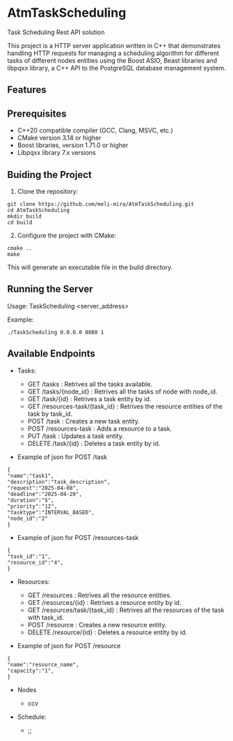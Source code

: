 # AtmTaskScheduling
Task Scheduling Rest API solution

This project is a HTTP server application written in C++ that demonstrates handling HTTP requests for managing a scheduling algorithm for different tasks of different nodes entities using the Boost ASIO, Beast libraries and libpqxx library, a C++ API to the PostgreSQL database management system.

## Features

## Prerequisites
* C++20 compatible compiler (GCC, Clang, MSVC, etc.)
* CMake version 3.14 or higher
* Boost libraries, version 1.71.0 or higher
* Libpqxx library 7.x versions

## Buiding the Project
1. Clone the repository:
```
git clone https://github.com/meli-mira/AtmTaskScheduling.git
cd AtmTaskScheduling
mkdir build
cd build
```

2. Configure the project with CMake:
```
cmake ..
make
```
This will generate an executable file in the build directory.
## Running the Server

Usage: TaskScheduling <server_address>  <port>  <threads>

Example:
```
./TaskScheduling 0.0.0.0 8080 1
```
## Available Endpoints

* Tasks:
    * GET /tasks : Retrives all the tasks available.
    * GET /tasks/{node_id} : Retrives all the tasks of node with node_id.
    * GET /task/{id} : Retrives a task entity by id.
    * GET /resources-task/{task_id} : Retrives the resource entities of the task by task_id.
    * POST /task : Creates a new task entity.
    * POST /resources-task  : Adds a resource to a task.
    * PUT /task  : Updates a task entity.
    * DELETE /task/{id} : Deletes a task entity by id.
      
* Example of json for POST /task
```
{
"name":"task1",
"description":"task_description",
"request":"2025-04-08",
"deadline":"2025-04-20",
"duration":"5",
"priority":"12",
"tasktype":"INTERVAL_BASED",
"node_id":"2"
}
```
* Example of json for POST /resources-task
  
```
{
"task_id":"1",
"resource_id":"4",
}
```
* Resources:
   * GET /resources : Retrives all the resource entities.
   * GET /resources/{id} : Retrives a resource entity by id.
   * GET /resources/task/{task_id} : Retrives all the resources of the task with task_id.
   * POST /resource : Creates a new resource entity.
   * DELETE /resource/{id} : Deletes a resource entity by id.

* Example of json for POST /resource
  
```
{
"name":"resource_name",
"capacity":"1",
}
```

* Nodes
    * ccv

* Schedule:
   * ;;

